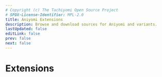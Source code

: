```yaml
---
# Copyright (c) The Tachiyomi Open Source Project
# SPDX-License-Identifier: MPL-2.0
title: Aniyomi Extensions
description: Browse and download sources for Aniyomi and variants.
lastUpdated: false
editLink: false
prev: false
next: false
---
```


<script setup lang="ts">
  import AddRepoButtonAni from "../.vitepress/theme/components/AddRepoButtonAni.vue";
  import ExtensionsWrapperAni from "../.vitepress/theme/components/ExtensionsAni/ExtensionsWrapper.vue";
</script>

# Extensions

<AddRepoButtonAni />

<ExtensionsWrapperAni />